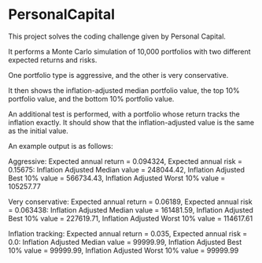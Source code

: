 # PersonalCapital

This project solves the coding challenge given by Personal Capital.

It performs a Monte Carlo simulation of 10,000 portfolios with two different expected returns and risks.

One portfolio type is aggressive, and the other is very conservative.

It then shows the inflation-adjusted median portfolio value, the top 10% portfolio value, and the bottom 10% portfolio value.

An additional test is performed, with a portfolio whose return tracks the inflation exactly. It should show that the inflation-adjusted value is the same as the initial value.

An example output is as follows:

Aggressive: Expected annual return = 0.094324, Expected annual risk = 0.15675: Inflation Adjusted Median value = 248044.42, Inflation Adjusted Best 10% value = 566734.43, Inflation Adjusted Worst 10% value = 105257.77

Very conservative: Expected annual return = 0.06189, Expected annual risk = 0.063438: Inflation Adjusted Median value = 161481.59, Inflation Adjusted Best 10% value = 227619.71, Inflation Adjusted Worst 10% value = 114617.61

Inflation tracking: Expected annual return = 0.035, Expected annual risk = 0.0: Inflation Adjusted Median value = 99999.99, Inflation Adjusted Best 10% value = 99999.99, Inflation Adjusted Worst 10% value = 99999.99
